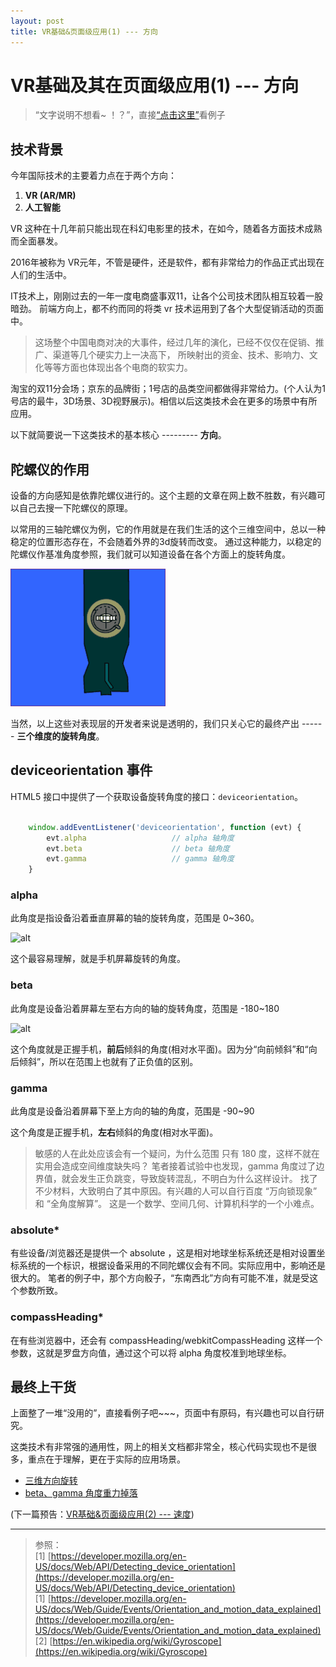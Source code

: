 ```yaml
---
layout: post
title: VR基础&页面级应用(1) --- 方向
---
```


# VR基础及其在页面级应用(1) --- 方向

> “文字说明不想看~ ！？”，直接[“点击这里”](#anchor3)看例子

## 技术背景

今年国际技术的主要着力点在于两个方向：

1. **VR (AR/MR)**
2. **人工智能**

VR 这种在十几年前只能出现在科幻电影里的技术，在如今，随着各方面技术成熟而全面暴发。

2016年被称为 VR元年，不管是硬件，还是软件，都有非常给力的作品正式出现在人们的生活中。

IT技术上，刚刚过去的一年一度电商盛事双11，让各个公司技术团队相互较着一股暗劲。
前端方向上，都不约而同的将类 vr 技术运用到了各个大型促销活动的页面中。

> 这场整个中国电商对决的大事件，经过几年的演化，已经不仅仅在促销、推广、渠道等几个硬实力上一决高下，
所映射出的资金、技术、影响力、文化等等方面也体现出各个电商的软实力。

淘宝的双11分会场；京东的品牌街；1号店的品类空间都做得非常给力。(个人认为1号店的最牛，3D场景、3D视野展示)。相信以后这类技术会在更多的场景中有所应用。

以下就简要说一下这类技术的基本核心 --------- **方向**。

## 陀螺仪的作用

设备的方向感知是依靠陀螺仪进行的。这个主题的文章在网上数不胜数，有兴趣可以自己去搜一下陀螺仪的原理。

以常用的三轴陀螺仪为例，它的作用就是在我们生活的这个三维空间中，总以一种稳定的位置形态存在，不会随着外界的3d旋转而改变。
通过这种能力，以稳定的陀螺仪作基准角度参照，我们就可以知道设备在各个方面上的旋转角度。

![alt](/img/gyroscope.gif)

当然，以上这些对表现层的开发者来说是透明的，我们只关心它的最终产出 ------ **三个维度的旋转角度**。

## deviceorientation 事件

HTML5 接口中提供了一个获取设备旋转角度的接口：`deviceorientation`。

~~~javascript

    window.addEventListener('deviceorientation', function (evt) {
        evt.alpha                   // alpha 轴角度
        evt.beta                    // beta 轴角度
        evt.gamma                   // gamma 轴角度
    }

~~~

### alpha

此角度是指设备沿着垂直屏幕的轴的旋转角度，范围是 0~360。

![alt](https://developer.mozilla.org/@api/deki/files/5695/=alpha.png)

这个最容易理解，就是手机屏幕旋转的角度。

### beta

此角度是设备沿着屏幕左至右方向的轴的旋转角度，范围是 -180~180

![alt](https://developer.mozilla.org/@api/deki/files/5696/=beta.png)

这个角度就是正握手机，**前后**倾斜的角度(相对水平面)。因为分“向前倾斜”和“向后倾斜”，所以在范围上也就有了正负值的区别。

### gamma

此角度是设备沿着屏幕下至上方向的轴的角度，范围是 -90~90

这个角度是正握手机，**左右**倾斜的角度(相对水平面)。

> 敏感的人在此处应该会有一个疑问，为什么范围 只有 180 度，这样不就在实用会造成空间维度缺失吗？
笔者接着试验中也发现，gamma 角度过了边界值，就会发生正负跳变，导致旋转混乱，不明白为什么这样设计。
找了不少材料，大致明白了其中原因。有兴趣的人可以自行百度 “万向锁现象” 和 “全角度解算”。
这是一个数学、空间几何、计算机科学的一个小难点。

### absolute*

有些设备/浏览器还是提供一个 absolute ，这是相对地球坐标系统还是相对设置坐标系统的一个标识，根据设备采用的不同陀螺仪会有不同。实际应用中，影响还是很大的。
笔者的例子中，那个方向骰子，“东南西北”方向有可能不准，就是受这个参数所致。

### compassHeading*

在有些浏览器中，还会有 compassHeading/webkitCompassHeading 这样一个参数，这就是罗盘方向值，通过这个可以将 alpha 角度校准到地球坐标。

## 最终上干货

上面整了一堆“没用的”，直接看例子吧~~~，页面中有原码，有兴趣也可以自行研究。

这类技术有非常强的通用性，网上的相关文档都非常全，核心代码实现也不是很多，重点在于理解，更在于实际的应用场景。

* [三维方向旋转](/page/vr/3drotate.html)
* [beta、gamma 角度重力掉落](/page/vr/gyroscope.html)

(下一篇预告：[VR基础&页面级应用(2) --- 速度](#))

---

> 参照：  
[1] [https://developer.mozilla.org/en-US/docs/Web/API/Detecting_device_orientation](https://developer.mozilla.org/en-US/docs/Web/API/Detecting_device_orientation)  
[1] [https://developer.mozilla.org/en-US/docs/Web/Guide/Events/Orientation_and_motion_data_explained](https://developer.mozilla.org/en-US/docs/Web/Guide/Events/Orientation_and_motion_data_explained)  
[2] [https://en.wikipedia.org/wiki/Gyroscope](https://en.wikipedia.org/wiki/Gyroscope)